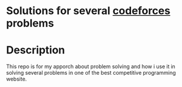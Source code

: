# Solutions for several [codeforces](codeforces.com) problems

# Description 

This repo is for my apporch about problem solving and how i use it in solving several problems in one of the best competitive programming website.
